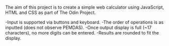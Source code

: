 The aim of this project is to create a simple web calculator using JavaScript, HTML and CSS as part of The Odin Project. 

-Input is supported via buttons and keyboard.
-The order of operations is as inputted (does not observe PEMDAS).
-Once output display is full (~17 characters), no more digits can be entered. 
-Results are rounded to fit the display.